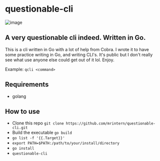 # questionable-cli
![image](https://user-images.githubusercontent.com/24460340/182623974-eb0641b1-c686-4261-9cca-1a57c4077f1d.png)
## A very questionable cli indeed. Written in Go.

This is a cli written in Go with a lot of help from Cobra. I wrote it to have some practice writing in Go, and writing CLI's. 
It's public but I don't really see what use anyone else could get out of it lol. Enjoy.

Example: `qcli <command>`

## Requirements
- golang 

## How to use

- Clone this repo `git clone https://github.com/mrintern/questionable-cli.git`
- Build the executable `go build`
- `go list -f '{{.Target}}'`
- `export PATH=$PATH:/path/to/your/install/directory`
- `go install`
- `questionable-cli`
